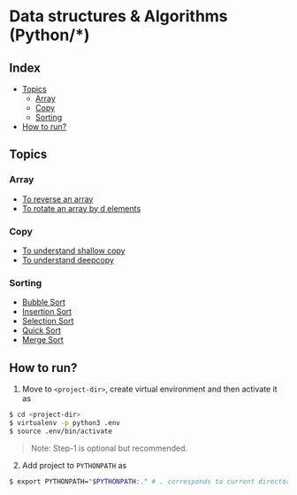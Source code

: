 # Data structures & Algorithms (Python/*)

## Index
* [Topics](https://github.com/sanjusci/algos#topics)
  * [Array](https://github.com/sanjusci/algos#array)
  * [Copy](https://github.com/sanjusci/algos#copy)
  * [Sorting](https://github.com/sanjusci/algos#sorting)
* [How to run?](https://github.com/sanjusci/algos#how-to-run)

## Topics

### Array
* [To reverse an array](https://github.com/sanjusci/algos/blob/master/Arrays/reverse.py)
* [To rotate an array by d elements](https://github.com/sanjusci/algos/blob/master/Arrays/rotation.py)

### Copy
* [To understand shallow copy](https://github.com/sanjusci/algos/blob/master/Copy/shallowcopy.py)
* [To understand deepcopy](https://github.com/sanjusci/algos/blob/master/Copy/deepcopy.py)

### Sorting
* [Bubble Sort](https://github.com/sanjusci/algos/blob/master/Sorting/bubble/BubbleSort.java)
* [Insertion Sort](https://github.com/sanjusci/algos/blob/master/Sorting/insertion/InsertionSort.java)
* [Selection Sort](https://github.com/sanjusci/algos/blob/master/Sorting/selection/SelectionSort.java)
* [Quick Sort](https://github.com/sanjusci/algos/blob/master/Sorting/quick/QuickSort.java)
* [Merge Sort](https://github.com/sanjusci/algos/blob/master/Sorting/merge/MergeSort.java)


## How to run?
1. Move to ```<project-dir>```, create virtual environment and then activate it as

```sh
$ cd <project-dir>
$ virtualenv -p python3 .env
$ source .env/bin/activate
```
>Note: Step-1 is optional but recommended.

2. Add project to ```PYTHONPATH``` as

```sh
$ export PYTHONPATH="$PYTHONPATH:." # . corresponds to current directory(project-dir)
```
